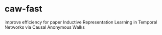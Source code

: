 # caw-fast
improve efficiency for paper Inductive Representation Learning in Temporal Networks via Causal Anonymous Walks
